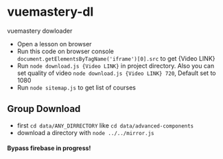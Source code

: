 # vuemastery-dl
vuemastery dowloader

* Open a lesson on browser
* Run this code on browser console `document.getElementsByTagName('iframe')[0].src` to get {Video LINK}
* Run `node download.js {Video LINK}` in project directory. Also you can set quality of video `node download.js {Video LINK} 720`, Default set to 1080
* Run `node sitemap.js` to get list of courses

## Group Download
* first `cd data/ANY_DIRRECTORY` like `cd data/advanced-components`
* download a directory with `node ../../mirror.js`

#### Bypass firebase in progress!

